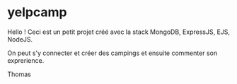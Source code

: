 # yelpcamp

Hello ! 
Ceci est un petit projet créé avec la stack MongoDB, ExpressJS, EJS, NodeJS.

On peut s'y connecter et créer des campings et ensuite commenter son exprerience.

Thomas
